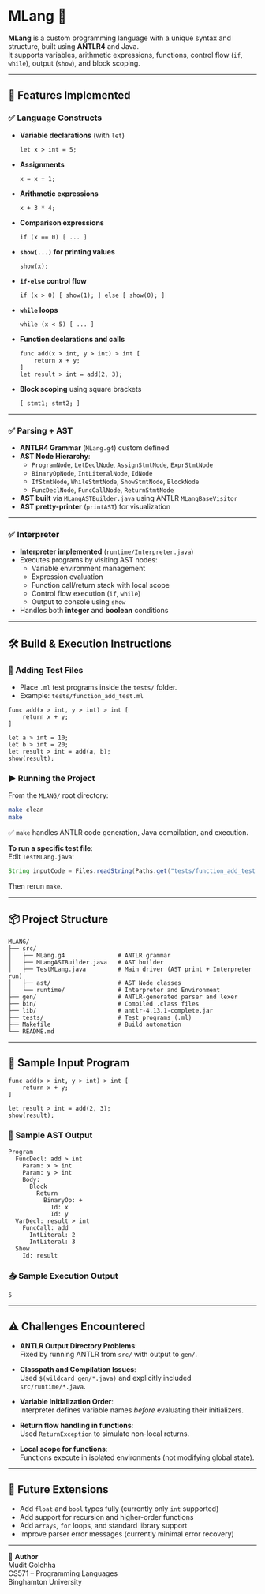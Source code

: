 # MLang 🧠

**MLang** is a custom programming language with a unique syntax and structure, built using **ANTLR4** and Java.  
It supports variables, arithmetic expressions, functions, control flow (`if`, `while`), output (`show`), and block scoping.

---

## 🚀 Features Implemented

### ✅ Language Constructs
- **Variable declarations** (with `let`)
  ```mlang
  let x > int = 5;
  ```
- **Assignments**
  ```mlang
  x = x + 1;
  ```
- **Arithmetic expressions**
  ```mlang
  x + 3 * 4;
  ```
- **Comparison expressions**
  ```mlang
  if (x == 0) [ ... ]
  ```
- **`show(...)` for printing values**
  ```mlang
  show(x);
  ```
- **`if-else` control flow**
  ```mlang
  if (x > 0) [ show(1); ] else [ show(0); ]
  ```
- **`while` loops**
  ```mlang
  while (x < 5) [ ... ]
  ```
- **Function declarations and calls**
  ```mlang
  func add(x > int, y > int) > int [
      return x + y;
  ]
  let result > int = add(2, 3);
  ```
- **Block scoping** using square brackets
  ```mlang
  [ stmt1; stmt2; ]
  ```

---

### ✅ Parsing + AST
- **ANTLR4 Grammar** (`MLang.g4`) custom defined
- **AST Node Hierarchy**:
  - `ProgramNode`, `LetDeclNode`, `AssignStmtNode`, `ExprStmtNode`
  - `BinaryOpNode`, `IntLiteralNode`, `IdNode`
  - `IfStmtNode`, `WhileStmtNode`, `ShowStmtNode`, `BlockNode`
  - `FuncDeclNode`, `FuncCallNode`, `ReturnStmtNode`
- **AST built** via `MLangASTBuilder.java` using ANTLR `MLangBaseVisitor`
- **AST pretty-printer** (`printAST`) for visualization

---

### ✅ Interpreter
- **Interpreter implemented** (`runtime/Interpreter.java`)
- Executes programs by visiting AST nodes:
  - Variable environment management
  - Expression evaluation
  - Function call/return stack with local scope
  - Control flow execution (`if`, `while`)
  - Output to console using `show`
- Handles both **integer** and **boolean** conditions

---

## 🛠️ Build & Execution Instructions

### 📂 Adding Test Files
- Place `.ml` test programs inside the `tests/` folder.
- Example: `tests/function_add_test.ml`

```mlang
func add(x > int, y > int) > int [
    return x + y;
]

let a > int = 10;
let b > int = 20;
let result > int = add(a, b);
show(result);
```

### ▶️ Running the Project

From the `MLANG/` root directory:

```bash
make clean
make
```

✅ `make` handles ANTLR code generation, Java compilation, and execution.

**To run a specific test file**:  
Edit `TestMLang.java`:

```java
String inputCode = Files.readString(Paths.get("tests/function_add_test.ml"));
```

Then rerun `make`.

---

## 📦 Project Structure

```
MLANG/
├── src/
│   ├── MLang.g4               # ANTLR grammar
│   ├── MLangASTBuilder.java   # AST builder
│   ├── TestMLang.java         # Main driver (AST print + Interpreter run)
│   ├── ast/                   # AST Node classes
│   └── runtime/               # Interpreter and Environment
├── gen/                       # ANTLR-generated parser and lexer
├── bin/                       # Compiled .class files
├── lib/                       # antlr-4.13.1-complete.jar
├── tests/                     # Test programs (.ml)
├── Makefile                   # Build automation
└── README.md
```

---

## 🧪 Sample Input Program

```mlang
func add(x > int, y > int) > int [
    return x + y;
]

let result > int = add(2, 3);
show(result);
```

### 📖 Sample AST Output

```
Program
  FuncDecl: add > int
    Param: x > int
    Param: y > int
    Body:
      Block
        Return
          BinaryOp: +
            Id: x
            Id: y
  VarDecl: result > int
    FuncCall: add
      IntLiteral: 2
      IntLiteral: 3
  Show
    Id: result
```

### 📤 Sample Execution Output

```
5
```

---

## ⚠️ Challenges Encountered

- **ANTLR Output Directory Problems**:  
  Fixed by running ANTLR from `src/` with output to `gen/`.

- **Classpath and Compilation Issues**:  
  Used `$(wildcard gen/*.java)` and explicitly included `src/runtime/*.java`.

- **Variable Initialization Order**:  
  Interpreter defines variable names *before* evaluating their initializers.

- **Return flow handling in functions**:  
  Used `ReturnException` to simulate non-local returns.

- **Local scope for functions**:  
  Functions execute in isolated environments (not modifying global state).

---

## 📜 Future Extensions
- Add `float` and `bool` types fully (currently only `int` supported)
- Add support for recursion and higher-order functions
- Add `arrays`, `for` loops, and standard library support
- Improve parser error messages (currently minimal error recovery)

---

🧠 **Author**  
Mudit Golchha  
CS571 – Programming Languages  
Binghamton University